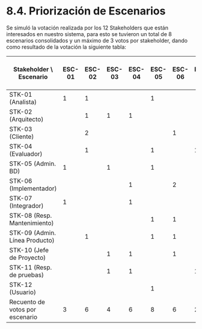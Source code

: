 # 8.4. Priorización de Escenarios

Se simuló la votación realizada por los 12 Stakeholders que están interesados en nuestro sistema, para esto se tuvieron un total de 8 escenarios consolidados y un máximo de 3 votos por stakeholder, dando como resultado de la votación la siguiente tabla:

| Stakeholder \ Escenario | ESC-01 | ESC-02 | ESC-03 | ESC-04 | ESC-05 | ESC-06 | ESC-07 | ESC-08 | Recuento de votos por stakeholder |
|--------------------------|--------|--------|--------|--------|--------|--------|--------|--------|-----------------------------------|
| STK-01 (Analista)        | 1      | 1      |        |        | 1      |        |        |        | 3                                 |
| STK-02 (Arquitecto)      |        | 1      | 1      | 1      |        |        |        |        | 3                                 |
| STK-03 (Cliente)         |        | 2      |        |        |        | 1      |        |        | 3                                 |
| STK-04 (Evaluador)       |        | 1      |        |        | 1      |        | 1      |        | 3                                 |
| STK-05 (Admin. BD)       | 1      |        | 1      |        | 1      |        |        |        | 3                                 |
| STK-06 (Implementador)   |        |        |        | 1      |        | 2      |        |        | 3                                 |
| STK-07 (Integrador)      | 1      |        |        | 1      |        |        |        | 1      | 3                                 |
| STK-08 (Resp. Mantenimiento) |        |        |        |        | 1      | 1      |        | 1      | 3                                 |
| STK-09 (Admin. Línea Producto) |        | 1      |        |        | 1      | 1      |        |        | 3                                 |
| STK-10 (Jefe de Proyecto) |        |        | 1      | 1      |        | 1      |        |        | 3                                 |
| STK-11 (Resp. de pruebas) |        |        | 1      | 1      |        |        | 1      |        | 3                                 |
| STK-12 (Usuario)         |        |        |        |        | 1      |        |        | 2      | 3                                 |
| Recuento de votos por escenario | 3      | 6      | 4      | 6      | 8      | 6      | 2      | 3      |                                   |
